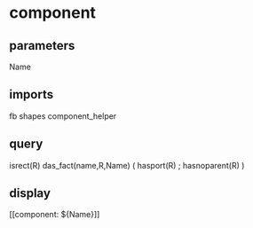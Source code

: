 # component
## parameters
  Name
## imports
  fb
  shapes
  component_helper
## query
  isrect(R)
  das_fact(name,R,Name)
  ( hasport(R) ; hasnoparent(R) )
## display
[[component: ${Name}]]
